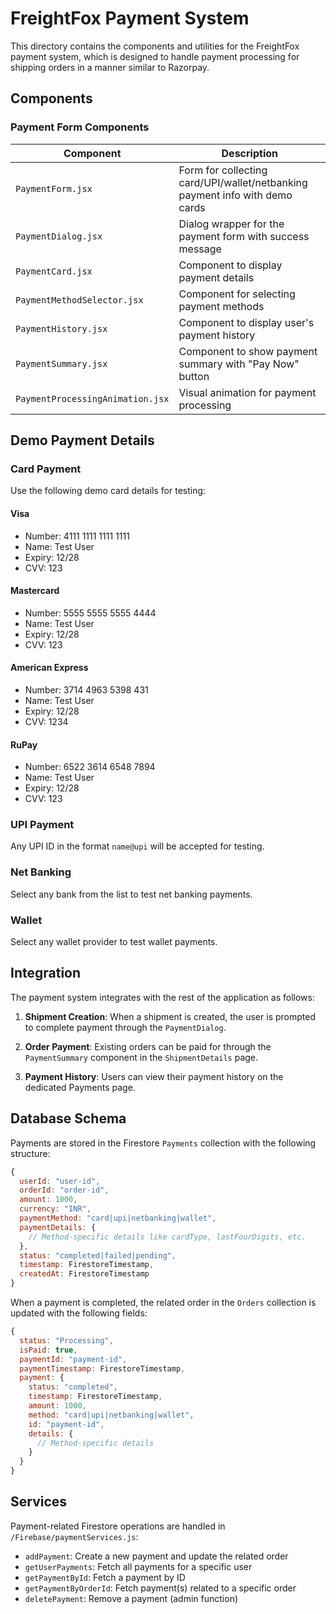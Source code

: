 # FreightFox Payment System

This directory contains the components and utilities for the FreightFox payment system, which is designed to handle payment processing for shipping orders in a manner similar to Razorpay.

## Components

### Payment Form Components

| Component | Description |
|-----------|-------------|
| `PaymentForm.jsx` | Form for collecting card/UPI/wallet/netbanking payment info with demo cards |
| `PaymentDialog.jsx` | Dialog wrapper for the payment form with success message |
| `PaymentCard.jsx` | Component to display payment details |
| `PaymentMethodSelector.jsx` | Component for selecting payment methods |
| `PaymentHistory.jsx` | Component to display user's payment history |
| `PaymentSummary.jsx` | Component to show payment summary with "Pay Now" button |
| `PaymentProcessingAnimation.jsx` | Visual animation for payment processing |

## Demo Payment Details

### Card Payment

Use the following demo card details for testing:

#### Visa
- Number: 4111 1111 1111 1111
- Name: Test User
- Expiry: 12/28
- CVV: 123

#### Mastercard
- Number: 5555 5555 5555 4444
- Name: Test User
- Expiry: 12/28
- CVV: 123

#### American Express
- Number: 3714 4963 5398 431
- Name: Test User
- Expiry: 12/28
- CVV: 1234

#### RuPay
- Number: 6522 3614 6548 7894
- Name: Test User
- Expiry: 12/28
- CVV: 123

### UPI Payment

Any UPI ID in the format `name@upi` will be accepted for testing.

### Net Banking

Select any bank from the list to test net banking payments.

### Wallet

Select any wallet provider to test wallet payments.

## Integration

The payment system integrates with the rest of the application as follows:

1. **Shipment Creation**: When a shipment is created, the user is prompted to complete payment through the `PaymentDialog`.

2. **Order Payment**: Existing orders can be paid for through the `PaymentSummary` component in the `ShipmentDetails` page.

3. **Payment History**: Users can view their payment history on the dedicated Payments page.

## Database Schema

Payments are stored in the Firestore `Payments` collection with the following structure:

```javascript
{
  userId: "user-id",
  orderId: "order-id",
  amount: 1000,
  currency: "INR",
  paymentMethod: "card|upi|netbanking|wallet",
  paymentDetails: {
    // Method-specific details like cardType, lastFourDigits, etc.
  },
  status: "completed|failed|pending",
  timestamp: FirestoreTimestamp,
  createdAt: FirestoreTimestamp
}
```

When a payment is completed, the related order in the `Orders` collection is updated with the following fields:

```javascript
{
  status: "Processing",
  isPaid: true,
  paymentId: "payment-id",
  paymentTimestamp: FirestoreTimestamp,
  payment: {
    status: "completed",
    timestamp: FirestoreTimestamp,
    amount: 1000,
    method: "card|upi|netbanking|wallet",
    id: "payment-id",
    details: {
      // Method-specific details
    }
  }
}
```

## Services

Payment-related Firestore operations are handled in `/Firebase/paymentServices.js`:

- `addPayment`: Create a new payment and update the related order
- `getUserPayments`: Fetch all payments for a specific user
- `getPaymentById`: Fetch a payment by ID
- `getPaymentByOrderId`: Fetch payment(s) related to a specific order
- `deletePayment`: Remove a payment (admin function)
